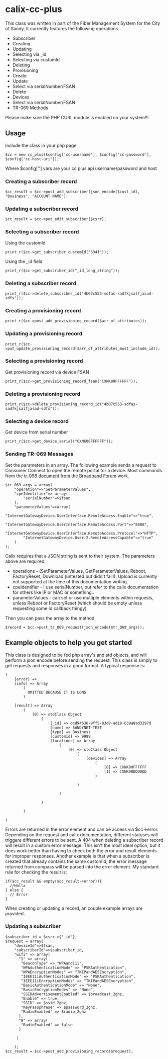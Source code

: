 # calix-cc-plus
This class was written in part of the Fiber Management System for the City of Sandy. It currently features the following operations

* Subscriber
 * Creating
 * Updating
 * Selecting via _id
 * Selecting via customId
 * Deleting
* Provisioning
 * Create
 * Update
 * Select via serialNumber/FSAN
 * Delete
* Devices
 * Select via serialNumber/FSAN
* TR-069 Methods
 
Please make sure the PHP CURL module is enabled on your system!!!
 
## Usage
 Include the class in your php page
 ```
 $cc = new cc_plus($config['cc-username'], $config['cc-password'], $config['cc-host-uri']);
 ```
 Where $config[''] vars are your cc plus api username/password and host
 
### Creating a subscriber record
 ```
 $cc_result = $cc->post_add_subscriber(json_encode($cust_id), "Business", "ACCOUNT NAME");
 ```
 
### Updating a subscriber record
 ```
 $cc_result = $cc->put_edit_subscriber($csrr);
 ```
 
### Selecting a subscriber record 
Using the customId
```
print_r($cc->get_subscriber_customId("3341"));
```
Using the _id field
```
print_r($cc->get_subscriber_id("_id_long_string"));
```

### Deleting a subscriber record 
```
print_r($cc->delete_subscriber_id("4b07c553-sdfas-sadfkjsalfjasad-sdfs"));
```

### Creating a provisioning record 
```
print_r($cc->post_add_provisioning_record($arr_of_attributes));
```

### Updating a provisioning record
```
print_r($cc->put_update_provisioning_record($arr_of_attributes_must_include_id));
```

### Selecting a provisioning record
Get provisioning record via device FSAN
```
print_r($cc->get_provisioning_record_fsan("CXNK00FFFFFF"));
```

### Deleting a provisioning record
```
print_r($cc->delete_provisioning_record_id("4b07c553-sdfas-sadfkjsalfjasad-sdfs"));
```

### Selecting a device record
Get device from serial number
```
print_r($cc->get_device_serial("CXNK00FFFFFF"));
```

### Sending TR-069 Messages
Set the parameters in an array. The following example sends a request to Consumer Connect to open the remote portal for a device. Most commands from the [tr-098 document from the Broadband Forum](https://www.broadband-forum.org/cwmp/tr-098-1-8-0.html) work. 
```
$tr_069_args = array(
	"operation"=>"SetParameterValues",
	"cpeIdentifier"=> array(
		"serialNumber"=>$fsan
	),
	"parameterValues"=>array(
		"InternetGatewayDevice.UserInterface.RemoteAccess.Enable"=>"true",
		"InternetGatewayDevice.UserInterface.RemoteAccess.Port"=>"8080",
		"InternetGatewayDevice.UserInterface.RemoteAccess.Protocol"=>"HTTP",
		"InternetGatewayDevice.User.2.RemoteAccessCapable"=>"true"
	)
);
```
Calix requires that a JSON string is sent to their system. The parameters above are required:
* operations - (SetParameterValues, GetParameterValues, Reboot, FactoryReset, Download (untested but didn't fail!). Upload is currently not supported at the time of this documentation writing. 
* cpeIdentifier - I use serialNumber, but refer to the calix documentation for others like IP or MAC or something..
* parameterValues - can set or use multiple elements within requests, unless Reboot or FactoryReset (which should be empty unless requesting some id callback thingy)

Then you can pass the array to the method. 
```
$record = $cc->post_tr_069_request(json_encode($tr_069_args));
```

## Example objects to help you get started
This class is designed to be fed php array's and std objects, and will perform a json encode before sending the request. This class is simply to get requests and responses in a good format. A typical response is:
```
(
    [error] =>
    [info] => Array
        (
          OMITTED BECAUSE IT IS LONG
        )

    [result] => Array
        (
            [0] => stdClass Object
                (
                    [_id] => dcd94b36-9ff5-83d8-ad18-639a8ad3297d
                    [name] => SANDYNET-TEST
                    [type] => Business
                    [customId] => 9999
                    [locations] => Array
                        (
                            [0] => stdClass Object
                                (
                                    [devices] => Array
                                        (
                                            [0] => CXNK00FFFFFF
                                            [1] => CXNK00DDDDDD
                                        )

                                )

                        )

                )

        )

)

```
Errors are returned in the error element and can be access via $cc->error. Depending on the request and calix documentation, different statuses will triggere different errors to be sent. A 404 when deleting a subscriber record will result in a custom error message. This isn't the most ideal option, but it does work better than having to check both the error and result elements for improper responses. 
Another example is that when a subscriber is created that already contains the same customId, the error message returned from compass will be parsed into the error element. 
My standard rule for checking the result is:
```
if($cc_result && empty($cc_result->error)){
  //Holla
} else {
  // Error
}
```

When creating or updating a record, an couple example arrays are provided. 
### Updating a subscriber
```
$subscriber_id = $csrr->{'_id'};
$request = array(
    "deviceId"=>$fsan,
    "subscriberId"=>$subscriber_id,
    "wifi" => array(
      "1" => array(
       "BeaconType" => "WPAand11i",
       "WPAAuthenticationMode" => "PSKAuthentication",
       "WPAEncryptionModes" => "TKIPandAESEncryption",
       "IEEE11iAuthenticationMode" => "PSKAuthentication",
       "IEEE11iEncryptionModes" => "TKIPandAESEncryption",
       "BasicAuthenticationMode" => "None",
       "BasicEncryptionModes" => "None",
       "SSIDAdvertisementEnabled" => $broadcast_2ghz,
       "Enable" => true,
       "SSID" => $ssid_2ghz,
       "KeyPassphrase" => $password_2ghz,
       "RadioEnabled" => $radio_2ghz
      ),
      "9" => array(
       "RadioEnabled" => false
      )

     )

    );
$cc_result = $cc->post_add_provisioning_record($request);
```




